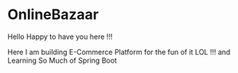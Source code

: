 # OnlineBazaar

Hello Happy to have you here !!!

Here I am building E-Commerce Platform for the fun of it LOL !!! and Learning So Much of Spring Boot
